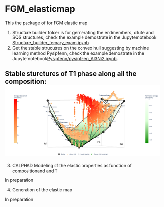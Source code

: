 # FGM_elasticmap
This the package of for FGM elastic map
1. Structure builder folder is for gernerating the endmembers, dilute and SQS structures, check the example demostrate in the Jupyternotebook [Structure_builder_ternary_exam.ipynb](./Structure_Builder/Structure_builder_ternary_exam.ipynb)
2. Get the stable strucutres on the convex hull suggesting by machine learning method Pysipfenn, check the example demostrate in the Jupyternotebook[Pysipfenn/pysipfeen_Al3Ni2.ipynb](./Pysipfenn/Pysipfenn/pysipfeen_Al3Ni2.ipynb).

## Stable sturctures of T1 phase along all the composition:![plot](./newplot.png)

3. CALPHAD Modeling of the elastic properties as function of compositionand and T

In preparation

4. Generation of the elastic map 

In preparation

